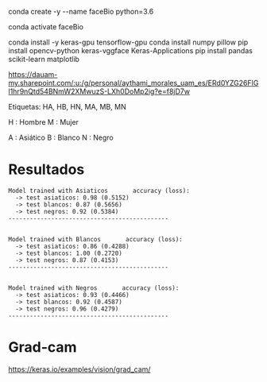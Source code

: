 
conda create -y --name faceBio python=3.6

conda activate faceBio

conda install -y keras-gpu tensorflow-gpu
conda install numpy pillow
pip install opencv-python keras-vggface Keras-Applications
pip install pandas scikit-learn matplotlib


https://dauam-my.sharepoint.com/:u:/g/personal/aythami_morales_uam_es/ERd0YZG26FlGl1hr9nQtd54BNmW2XMwuzS-LXh0DoMp2ig?e=f8jD7w


Etiquetas:   HA, HB, HN, MA, MB, MN

H : Hombre
M : Mujer

A : Asiático
B : Blanco
N : Negro




# Resultados

```
Model trained with Asiaticos       accuracy (loss):
  -> test asiaticos: 0.98 (0.5152)
  -> test blancos: 0.87 (0.5656)
  -> test negros: 0.92 (0.5384)
---------------------------------------------


Model trained with Blancos       accuracy (loss):
  -> test asiaticos: 0.86 (0.4288)
  -> test blancos: 1.00 (0.2720)
  -> test negros: 0.87 (0.4153)
---------------------------------------------


Model trained with Negros       accuracy (loss):
  -> test asiaticos: 0.93 (0.4466)
  -> test blancos: 0.92 (0.4587)
  -> test negros: 0.96 (0.4279)
---------------------------------------------
```

# Grad-cam

https://keras.io/examples/vision/grad_cam/
